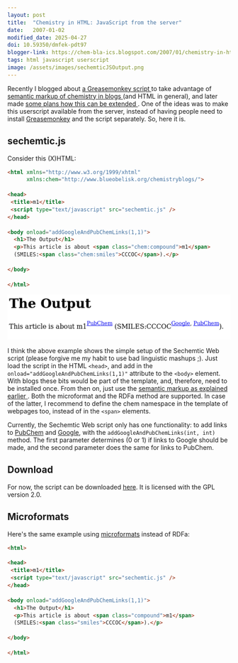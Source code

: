 ```yaml
---
layout: post
title:  "Chemistry in HTML: JavaScript from the server"
date:   2007-01-02
modified_date: 2025-04-27
doi: 10.59350/dmfek-pdt97
blogger-link: https://chem-bla-ics.blogspot.com/2007/01/chemistry-in-html-javascript-from.html
tags: html javascript userscript
image: /assets/images/sechemticJSOutput.png
---
```


Recently I blogged about [a Greasemonkey script <i class="fa-solid fa-recycle fa-xs"></i>](https://chem-bla-ics.linkedchemistry.info/2006/12/17/smiles-cas-and-inchi-in-blogs.html)
to take advantage of [semantic markup of chemistry in blogs <i class="fa-solid fa-recycle fa-xs"></i>](https://chem-bla-ics.linkedchemistry.info/2006/12/10/including-smiles-cml-and-inchi-in.html)
(and HTML in general), and later made [some plans how this can be
extended <i class="fa-solid fa-recycle fa-xs"></i>](https://chem-bla-ics.linkedchemistry.info/2006/12/19/chemistry-in-html-greasemonkey-again.html).
One of the ideas was to make this userscript available from the server, instead
of having people need to install [Greasemonkey](http://greasemonkey.mozdev.org/)
and the script separately. So, here it is.

## sechemtic.js

Consider this (X)HTML:

```html
<html xmlns="http://www.w3.org/1999/xhtml"
      xmlns:chem="http://www.blueobelisk.org/chemistryblogs/">

<head>
 <title>m1</title>
 <script type="text/javascript" src="sechemtic.js" />
</head>

<body onload="addGoogleAndPubChemLinks(1,1)">
  <h1>The Output</h1>
  <p>This article is about <span class="chem:compound">m1</span> 
  (SMILES:<span class="chem:smiles">CCCOC</span>).</p>

</body>

</html>
```

![](/assets/images/sechemticJSOutput.png)

I think the above example shows the simple setup of the Sechemtic Web script (please
forgive me my habit to use bad linguistic mashups ;). Just load the script in the
HTML `<head>`, and add in the `onload="addGoogleAndPubChemLinks(1,1)"` attribute to
the `<body>` element. With blogs these bits would be part of the template, and,
therefore, need to be installed once. From then on, just use the [semantic markup as
explained earlier <i class="fa-solid fa-recycle fa-xs"></i>](https://chem-bla-ics.linkedchemistry.info/2006/12/10/including-smiles-cml-and-inchi-in.html).
Both the microformat and the RDFa method are supported. In
case of the latter, I recommend to define the chem namespace in the template of
webpages too, instead of in the `<span>` elements.

Currently, the Sechemtic Web script only has one functionality: to add links to
[PubChem](http://pubchem.ncbi.nlm.nih.gov/) and [Google](http://www.google.com/),
with the `addGoogleAndPubChemLinks(int, int)` method. The
first parameter determines (0 or 1) if links to Google should be made, and the
second parameter does the same for links to PubChem.

## Download

For now, the script can be downloaded [here](http://wiki.cubic.uni-koeln.de/cb/sechemtic.js).
It is licensed with the GPL version 2.0.

## Microformats

Here's the same example using [microformats](http://microformats.org/)
instead of RDFa:

```html
<html>

<head>
 <title>m1</title>
 <script type="text/javascript" src="sechemtic.js" />
</head>

<body onload="addGoogleAndPubChemLinks(1,1)">
  <h1>The Output</h1>
  <p>This article is about <span class="compound">m1</span> 
  (SMILES:<span class="smiles">CCCOC</span>).</p>

</body>

</html>
```
